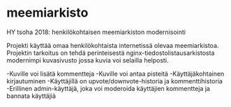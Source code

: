 # meemiarkisto
HY tsoha 2018: henkilökohtaisen meemiarkiston modernisointi

Projekti käyttää omaa henkilökohtaista internetissä olevaa meemiarkistoa.
Projektin tarkoitus on tehdä perinteisestä nginx-tiedostolistausarkistosta modernimpi kuvasivusto jossa kuvia voi selailla helposti.

-Kuville voi lisätä kommentteja
-Kuville voi antaa pisteitä
-Käyttäjäkohtainen kirjautuminen
-Käyttäjillä on upvote/downvote-historia ja kommenttihistoria
-Erillinen admin-käyttäjä, joka voi moderoida käyttäjien kommentteja ja bannata käyttäjiä